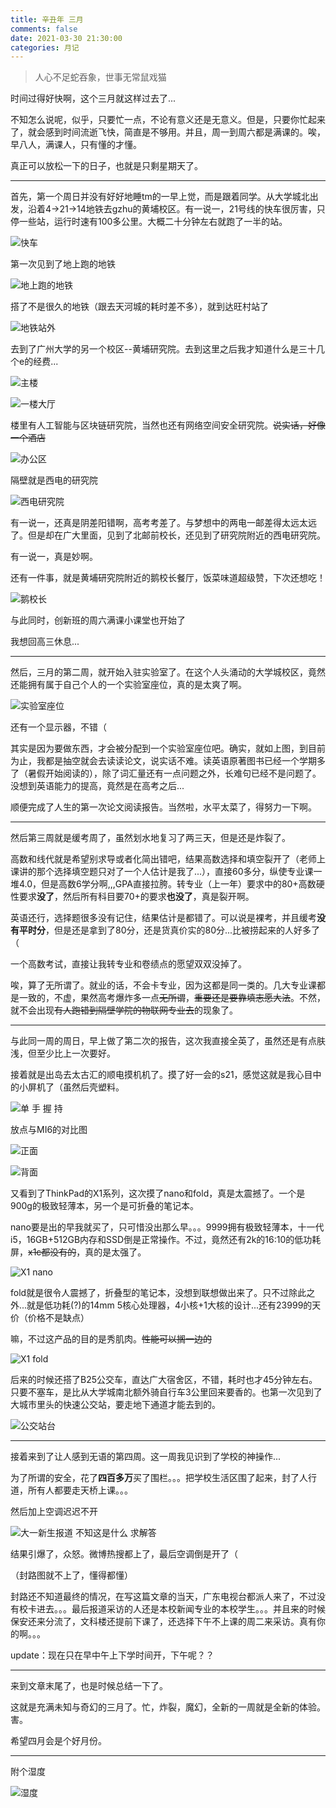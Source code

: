```yaml
---
title: 辛丑年 三月
comments: false
date: 2021-03-30 21:30:00
categories: 月记
---
```


> 人心不足蛇吞象，世事无常鼠戏猫

时间过得好快啊，这个三月就这样过去了...

不知怎么说呢，似乎，只要忙一点，不论有意义还是无意义。但是，只要你忙起来了，就会感到时间流逝飞快，简直是不够用。并且，周一到周六都是满课的。唉，早八人，满课人，只有懂的才懂。

真正可以放松一下的日子，也就是只剩星期天了。

---

首先，第一个周日并没有好好地睡tm的一早上觉，而是跟着同学。从大学城北出发，沿着4->21->14地铁去gzhu的黄埔校区。有一说一，21号线的快车很厉害，只停一些站，运行时速有100多公里。大概二十分钟左右就跑了一半的站。

![快车](./20210330221508.jpg)

第一次见到了地上跑的地铁

![地上跑的地铁](./20210330221448.jpg)

搭了不是很久的地铁（跟去天河城的耗时差不多），就到达旺村站了

![地铁站外](./20210330221415.jpg)

去到了广州大学的另一个校区--黄埔研究院。去到这里之后我才知道什么是三十几个e的经费...

![主楼](./20210330221242.jpg)

![一楼大厅](./20210330221300.jpg)

楼里有人工智能与区块链研究院，当然也还有网络空间安全研究院。~~说实话，好像一个酒店~~

![办公区](./20210330221320.jpg)

隔壁就是西电的研究院

![西电研究院](./20210330221105.jpg)

有一说一，还真是阴差阳错啊，高考考差了。与梦想中的两电一邮差得太远太远了。但是却在广大里面，见到了北邮前校长，还见到了研究院附近的西电研究院。

有一说一，真是妙啊。

还有一件事，就是黄埔研究院附近的鹅校长餐厅，饭菜味道超级赞，下次还想吃！

![鹅校长](./20210330221208.jpg)

与此同时，创新班的周六满课小课堂也开始了

我想回高三休息...

---

然后，三月的第二周，就开始入驻实验室了。在这个人头涌动的大学城校区，竟然还能拥有属于自己个人的一个实验室座位，真的是太爽了啊。

![实验室座位](./20210330221025.jpg)

还有一个显示器，不错（

其实是因为要做东西，才会被分配到一个实验室座位吧。确实，就如上图，到目前为止，我都是抽空就会去读读论文，说实话不难。读英语原著图书已经一个学期多了（暑假开始阅读的），除了词汇量还有一点问题之外，长难句已经不是问题了。没想到英语能力的提高，竟然是在高考之后...

顺便完成了人生的第一次论文阅读报告。当然啦，水平太菜了，得努力一下啊。

---

然后第三周就是缓考周了，虽然划水地复习了两三天，但是还是炸裂了。

高数和线代就是希望别求导或者化简出错吧，结果高数选择和填空裂开了（老师上课讲的那个选择填空题只对了一个人估计是我了...），直接60多分，纵使专业课一堆4.0，但是高数6学分啊,,,GPA直接拉胯。转专业（上一年）要求中的80+高数硬性要求**没了**，然后所有科目要70+的要求**也没了**，真是裂开啊。

英语还行，选择题很多没有记住，结果估计是都错了。可以说是裸考，并且缓考**没有平时分**，但是还是拿到了80分，还是货真价实的80分...比被捞起来的人好多了（

一个高数考试，直接让我转专业和卷绩点的愿望双双没掉了。

唉，算了无所谓了。就业的话，不会卡专业，因为这都是同一类的。几大专业课都是一致的，不虚，果然高考爆炸多一点~~无所谓~~，~~重要还是要靠填志愿大法~~。不然，就不会出现~~有人跑错到隔壁学院的物联网专业去~~的现象了。

---

与此同一周的周日，早上做了第二次的报告，这次我直接全英了，虽然还是有点肤浅，但至少比上一次要好。

接着就是出岛去太古汇的顺电摸机机了。摸了好一会的s21，感觉这就是我心目中的小屏机了（虽然后壳塑料。

![单 手 握 持](./20210330221044.jpg)

放点与MI6的对比图

![正面](./20210330220950.jpg)

![背面](./20210330220933.jpg)

又看到了ThinkPad的X1系列，这次摸了nano和fold，真是太震撼了。一个是900g的极致轻薄本，另一个是可折叠的笔记本。

nano要是出的早我就买了，只可惜没出那么早。。。9999拥有极致轻薄本，十一代i5，16GB+512GB内存和SSD倒是正常操作。不过，竟然还有2k的16:10的低功耗屏，~~x1c都没有的~~，真的是太强了。

![X1 nano](./20210330220833.jpg)

fold就是很令人震撼了，折叠型的笔记本，没想到联想做出来了。只不过除此之外...就是低功耗(?)的14mm 5核心处理器，4小核+1大核的设计...还有23999的天价（价格不是缺点）

嘛，不过这产品的目的是秀肌肉。~~性能可以搁一边的~~

![X1 fold](./20210330220813.jpg)

后来的时候还搭了B25公交车，直达广大宿舍区，不错，耗时也才45分钟左右。只要不塞车，是比从大学城南北额外骑自行车3公里回来要香的。也第一次见到了大城市里头的快速公交站，要走地下通道才能去到的。

![公交站台](./20210330220720.jpg)

---

接着来到了让人感到无语的第四周。这一周我见识到了学校的神操作...

为了所谓的安全，花了**四百多万**买了围栏。。。把学校生活区围了起来，封了人行道，所有人都要走天桥上课。。。

然后加上空调迟迟不开

![大一新生报道 不知这是什么 求解答](./20210330220848.jpg)

结果引爆了，众怒。微博热搜都上了，最后空调倒是开了（

（封路图就不上了，懂得都懂）

封路还不知道最终的情况，在写这篇文章的当天，广东电视台都派人来了，不过没有校卡进去。。。最后报道采访的人还是本校新闻专业的本校学生。。。并且来的时候保安还来分流了，文科楼还提前下课了，还选择下午不上课的周二来采访。真有你的啊。。。

update：现在只在早中午上下学时间开，下午呢？？

---

来到文章末尾了，也是时候总结一下了。

这就是充满未知与奇幻的三月了。忙，炸裂，魔幻，全新的一周就是全新的体验。害。

希望四月会是个好月份。

---

附个湿度

![湿度](./20210331235204.jpg)